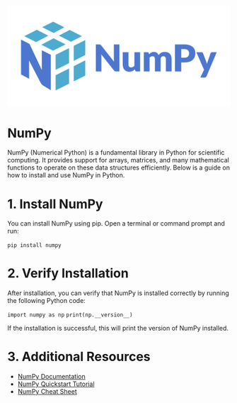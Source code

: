 <img src="NumPy_logo.svg.png" alt="numpy img" style="align-items: center;">
<h1>NumPy</h1>
<p>NumPy (Numerical Python) is a fundamental library in Python for scientific computing. It provides support for arrays, matrices, and many mathematical functions to operate on these data structures efficiently. Below is a guide on how to install and use NumPy in Python.</p>

<h1>1. Install NumPy</h1>
<p>You can install NumPy using pip. Open a terminal or command prompt and run:</p>

```pip install numpy```

<h1>2. Verify Installation</h1>
<p>After installation, you can verify that NumPy is installed correctly by running the following Python code:</p>

```import numpy as np```
```print(np.__version__)```
<p>If the installation is successful, this will print the version of NumPy installed.</p>

<h1>3. Additional Resources</h1>

- <a href="https://numpy.org/doc/">NumPy Documentation</a>
- <a href="https://numpy.org/doc/stable/user/quickstart.html">NumPy Quickstart Tutorial</a>
- <a href="https://intellipaat.com/blog/wp-content/uploads/2022/10/Python-Numpy-Cheat-Sheet-2022.pdf">NumPy Cheat Sheet</a>

